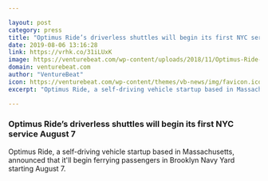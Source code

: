 ```yaml
---

layout: post
category: press
title: "Optimus Ride’s driverless shuttles will begin its first NYC service August 7"
date: 2019-08-06 13:16:28
link: https://vrhk.co/31iLUxK
image: https://venturebeat.com/wp-content/uploads/2018/11/Optimus-Ride-Photos-2-of-3.jpg?w=1200&strip=all
domain: venturebeat.com
author: "VentureBeat"
icon: https://venturebeat.com/wp-content/themes/vb-news/img/favicon.ico
excerpt: "Optimus Ride, a self-driving vehicle startup based in Massachusetts, announced that it'll begin ferrying passengers in Brooklyn Navy Yard starting August 7."

---
```


### Optimus Ride’s driverless shuttles will begin its first NYC service August 7

Optimus Ride, a self-driving vehicle startup based in Massachusetts, announced that it'll begin ferrying passengers in Brooklyn Navy Yard starting August 7.